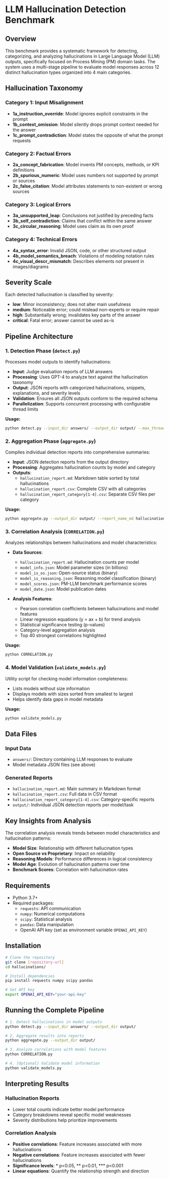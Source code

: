 # LLM Hallucination Detection Benchmark

## Overview

This benchmark provides a systematic framework for detecting, categorizing, and analyzing hallucinations in Large Language Model (LLM) outputs, specifically focused on Process Mining (PM) domain tasks. The system uses a multi-stage pipeline to evaluate model responses across 12 distinct hallucination types organized into 4 main categories.

## Hallucination Taxonomy

### Category 1: Input Misalignment
- **1a_instruction_override**: Model ignores explicit constraints in the prompt
- **1b_context_omission**: Model silently drops prompt context needed for the answer
- **1c_prompt_contradiction**: Model states the opposite of what the prompt requests

### Category 2: Factual Errors
- **2a_concept_fabrication**: Model invents PM concepts, methods, or KPI definitions
- **2b_spurious_numeric**: Model uses numbers not supported by prompt or sources
- **2c_false_citation**: Model attributes statements to non-existent or wrong sources

### Category 3: Logical Errors
- **3a_unsupported_leap**: Conclusions not justified by preceding facts
- **3b_self_contradiction**: Claims that conflict within the same answer
- **3c_circular_reasoning**: Model uses claim as its own proof

### Category 4: Technical Errors
- **4a_syntax_error**: Invalid JSON, code, or other structured output
- **4b_model_semantics_breach**: Violations of modeling notation rules
- **4c_visual_descr_mismatch**: Describes elements not present in images/diagrams

## Severity Scale

Each detected hallucination is classified by severity:
- **low**: Minor inconsistency; does not alter main usefulness
- **medium**: Noticeable error; could mislead non-experts or require repair
- **high**: Substantially wrong; invalidates key parts of the answer
- **critical**: Fatal error; answer cannot be used as-is

## Pipeline Architecture

### 1. Detection Phase (`detect.py`)

Processes model outputs to identify hallucinations:
- **Input**: Judge evaluation reports of LLM answers
- **Processing**: Uses GPT-4 to analyze text against the hallucination taxonomy
- **Output**: JSON reports with categorized hallucinations, snippets, explanations, and severity levels
- **Validation**: Ensures all JSON outputs conform to the required schema
- **Parallelization**: Supports concurrent processing with configurable thread limits

**Usage:**
```bash
python detect.py --input_dir answers/ --output_dir output/ --max_threads 10 --model gpt-4o-mini
```

### 2. Aggregation Phase (`aggregate.py`)

Compiles individual detection reports into comprehensive summaries:
- **Input**: JSON detection reports from the output directory
- **Processing**: Aggregates hallucination counts by model and category
- **Outputs**:
  - `hallucination_report.md`: Markdown table sorted by total hallucinations
  - `hallucination_report.csv`: Complete CSV with all categories
  - `hallucination_report_category[1-4].csv`: Separate CSV files per category

**Usage:**
```bash
python aggregate.py --output_dir output/ --report_name_md hallucination_report.md
```

### 3. Correlation Analysis (`CORRELATION.py`)

Analyzes relationships between hallucinations and model characteristics:
- **Data Sources**:
  - `hallucination_report.md`: Hallucination counts per model
  - `model_info.json`: Model parameter sizes (in billions)
  - `model_is_os.json`: Open-source status (binary)
  - `model_is_reasoning.json`: Reasoning model classification (binary)
  - `model_scores.json`: PM-LLM benchmark performance scores
  - `model_date.json`: Model publication dates

- **Analysis Features**:
  - Pearson correlation coefficients between hallucinations and model features
  - Linear regression equations (y = ax + b) for trend analysis
  - Statistical significance testing (p-values)
  - Category-level aggregation analysis
  - Top 40 strongest correlations highlighted

**Usage:**
```bash
python CORRELATION.py
```

### 4. Model Validation (`validate_models.py`)

Utility script for checking model information completeness:
- Lists models without size information
- Displays models with sizes sorted from smallest to largest
- Helps identify data gaps in model metadata

**Usage:**
```bash
python validate_models.py
```

## Data Files

### Input Data
- `answers/`: Directory containing LLM responses to evaluate
- Model metadata JSON files (see above)

### Generated Reports
- `hallucination_report.md`: Main summary in Markdown format
- `hallucination_report.csv`: Full data in CSV format
- `hallucination_report_category[1-4].csv`: Category-specific reports
- `output/`: Individual JSON detection reports per model/task

## Key Insights from Analysis

The correlation analysis reveals trends between model characteristics and hallucination patterns:
- **Model Size**: Relationship with different hallucination types
- **Open Source vs Proprietary**: Impact on reliability
- **Reasoning Models**: Performance differences in logical consistency
- **Model Age**: Evolution of hallucination patterns over time
- **Benchmark Scores**: Correlation with hallucination rates

## Requirements

- Python 3.7+
- Required packages:
  - `requests`: API communication
  - `numpy`: Numerical computations
  - `scipy`: Statistical analysis
  - `pandas`: Data manipulation
  - OpenAI API key (set as environment variable `OPENAI_API_KEY`)

## Installation

```bash
# Clone the repository
git clone [repository-url]
cd hallucinations/

# Install dependencies
pip install requests numpy scipy pandas

# Set API key
export OPENAI_API_KEY="your-api-key"
```

## Running the Complete Pipeline

```bash
# 1. Detect hallucinations in model outputs
python detect.py --input_dir answers/ --output_dir output/

# 2. Aggregate results into reports
python aggregate.py --output_dir output/

# 3. Analyze correlations with model features
python CORRELATION.py

# 4. (Optional) Validate model information
python validate_models.py
```

## Interpreting Results

### Hallucination Reports
- Lower total counts indicate better model performance
- Category breakdowns reveal specific model weaknesses
- Severity distributions help prioritize improvements

### Correlation Analysis
- **Positive correlations**: Feature increases associated with more hallucinations
- **Negative correlations**: Feature increases associated with fewer hallucinations
- **Significance levels**: * p<0.05, ** p<0.01, *** p<0.001
- **Linear equations**: Quantify the relationship strength and direction
